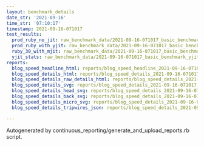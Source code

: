 ```yaml
---
layout: benchmark_details
date_str: '2021-09-16'
time_str: '07:10:17'
timestamp: 2021-09-16-071017
test_results:
  prod_ruby_no_jit: raw_benchmark_data/2021-09-16-071017_basic_benchmark_prod_ruby_no_jit.json
  prod_ruby_with_yjit: raw_benchmark_data/2021-09-16-071017_basic_benchmark_prod_ruby_with_yjit.json
  ruby_30_with_mjit: raw_benchmark_data/2021-09-16-071017_basic_benchmark_ruby_30_with_mjit.json
  yjit_stats: raw_benchmark_data/2021-09-16-071017_basic_benchmark_yjit_stats.json
reports:
  blog_speed_headline_html: reports/blog_speed_headline_2021-09-16-071017.html
  blog_speed_details_html: reports/blog_speed_details_2021-09-16-071017.html
  blog_speed_details_raw_details_html: reports/blog_speed_details_2021-09-16-071017.raw_details.html
  blog_speed_details_svg: reports/blog_speed_details_2021-09-16-071017.svg
  blog_speed_details_head_svg: reports/blog_speed_details_2021-09-16-071017.head.svg
  blog_speed_details_back_svg: reports/blog_speed_details_2021-09-16-071017.back.svg
  blog_speed_details_micro_svg: reports/blog_speed_details_2021-09-16-071017.micro.svg
  blog_speed_details_tripwires_json: reports/blog_speed_details_2021-09-16-071017.tripwires.json

---
```

Autogenerated by continuous_reporting/generate_and_upload_reports.rb script.
